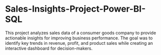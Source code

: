 # Sales-Insights-Project-Power-BI-SQL
This project analyzes sales data of a consumer goods company to provide actionable insights for improving business performance. The goal was to identify key trends in revenue, profit, and product sales while creating an interactive dashboard for decision-makers.
